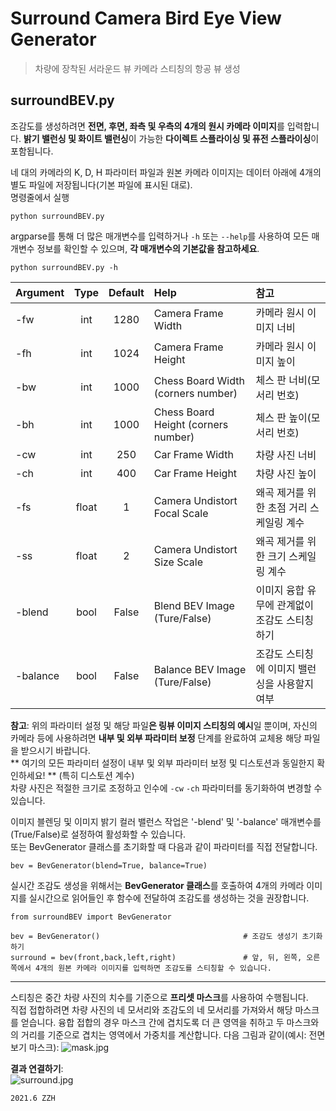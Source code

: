 # Surround Camera Bird Eye View Generator
> 차량에 장착된 서라운드 뷰 카메라 스티칭의 항공 뷰 생성  
  

## surroundBEV.py
조감도를 생성하려면 **전면, 후면, 좌측 및 우측의 4개의 원시 카메라 이미지**를 입력합니다.
**밝기 밸런싱 및 화이트 밸런싱**이 가능한 **다이렉트 스플라이싱 및 퓨전 스플라이싱**이 포함됩니다.
  
네 대의 카메라의 K, D, H 파라미터 파일과 원본 카메라 이미지는 데이터 아래에 4개의 별도 파일에 저장됩니다(기본 파일에 표시된 대로).  
명령줄에서 실행
```
python surroundBEV.py
```
argparse를 통해 더 많은 매개변수를 입력하거나 `-h` 또는 `--help`를 사용하여 모든 매개변수 정보를 확인할 수 있으며, **각 매개변수의 기본값을 참고하세요**.
```
python surroundBEV.py -h
```
| Argument   | Type | Default   | Help                                             | 참고                    |
|:-----------|:----:|:---------:|:-------------------------------------------------|:----------------------- |
| -fw        | int  | 1280      | Camera Frame Width                               | 카메라 원시 이미지 너비        |
| -fh        | int  | 1024      | Camera Frame Height                              | 카메라 원시 이미지 높이        |
| -bw        | int  | 1000      | Chess Board Width (corners number)               | 체스 판 너비(모서리 번호)          |
| -bh        | int  | 1000      | Chess Board Height (corners number)              | 체스 판 높이(모서리 번호)          |
| -cw        | int  | 250       | Car Frame Width                                  | 차량 사진 너비            |
| -ch        | int  | 400       | Car Frame Height                                 | 차량 사진 높이            |
| -fs        | float| 1         | Camera Undistort Focal Scale                     | 왜곡 제거를 위한 초점 거리 스케일링 계수  |
| -ss        | float| 2         | Camera Undistort Size Scale                      | 왜곡 제거를 위한 크기 스케일링 계수  |
| -blend  | bool  | False   | Blend BEV Image (Ture/False)                         | 이미지 융합 유무에 관계없이 조감도 스티칭하기  |
| -balance| bool | False   | Balance BEV Image (Ture/False)                        | 조감도 스티칭에 이미지 밸런싱을 사용할지 여부  |

**참고**: 위의 파라미터 설정 및 해당 파일**은 링뷰 이미지 스티칭의 예시**일 뿐이며, 자신의 카메라 등에 사용하려면 **내부 및 외부 파라미터 보정** 단계를 완료하여 교체용 해당 파일을 받으시기 바랍니다.   
** 여기의 모든 파라미터 설정이 내부 및 외부 파라미터 보정 및 디스토션과 동일한지 확인하세요! ** (특히 디스토션 계수)  
차량 사진은 적절한 크기로 조정하고 인수에 `-cw` `-ch` 파라미터를 동기화하여 변경할 수 있습니다.   

이미지 블렌딩 및 이미지 밝기 컬러 밸런스 작업은 '-blend' 및 '-balance' 매개변수를 (True/False)로 설정하여 활성화할 수 있습니다.  
또는 BevGenerator 클래스를 초기화할 때 다음과 같이 파라미터를 직접 전달합니다.
```
bev = BevGenerator(blend=True, balance=True)
```

실시간 조감도 생성을 위해서는 **BevGenerator 클래스**를 호출하여 4개의 카메라 이미지를 실시간으로 읽어들인 후 함수에 전달하여 조감도를 생성하는 것을 권장합니다.
```
from surroundBEV import BevGenerator

bev = BevGenerator()                                # 조감도 생성기 초기화하기
surround = bev(front,back,left,right)               # 앞, 뒤, 왼쪽, 오른쪽에서 4개의 원본 카메라 이미지를 입력하면 조감도를 스티칭할 수 있습니다.
```
  
------------------------------------------------------------------------------------------------------  
  
스티칭은 중간 차량 사진의 치수를 기준으로 **프리셋 마스크**를 사용하여 수행됩니다.  
직접 접합하려면 차량 사진의 네 모서리와 조감도의 네 모서리를 가져와서 해당 마스크를 얻습니다.
융합 접합의 경우 마스크 간에 겹치도록 더 큰 영역을 취하고 두 마스크와의 거리를 기준으로 겹치는 영역에서 가중치를 계산합니다.
다음 그림과 같이(예시: 전면 보기 마스크):
![mask.jpg](https://i.loli.net/2021/06/22/Sm6wlYzqTxZahpg.png)
  
**결과 연결하기**:  
![surround.jpg](https://i.loli.net/2021/06/22/2JRw31FszrDgxZK.png)  

`2021.6 ZZH`  
  
